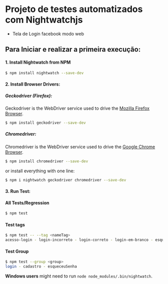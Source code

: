 # Projeto de testes automatizados com Nightwatchjs
- Tela de Login facebook modo web

## Para Iniciar e realizar a primeira execução:

#### 1. Install Nightwatch from NPM
```sh
$ npm install nightwatch --save-dev
```
#### 2. Install Browser Drivers:
##### Geckodriver (Firefox):
Geckodriver is the WebDriver service used to drive the [Mozilla Firefox Browser](https://www.mozilla.org/en-US/firefox/new/).
```sh
$ npm install geckodriver --save-dev
```
##### Chromedriver:
Chromedriver is the WebDriver service used to drive the [Google Chrome Browser](https://www.google.com/chrome/).
```sh
$ npm install chromedriver --save-dev
```
or install everything with one line:
```sh
$ npm i nightwatch geckodriver chromedriver --save-dev
```
#### 3. Run Test:
#### All Tests/Regression
```sh
$ npm test 
```
#### Test tags
```sh
$ npm test -- --tag <nameTag> 
acesso-login - login-incorreto - login-correto - login-em-branco - esqueceu-senha - criar-conta
```
#### Test Group
```sh
$ npm test --group <group>
login - cadastro - esqueceuSenha
```
__Windows users__ might need to run `node node_modules/.bin/nightwatch`.

